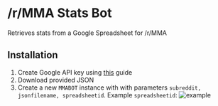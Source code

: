 # /r/MMA Stats Bot
Retrieves stats from a Google Spreadsheet for /r/MMA
## Installation
1. Create Google API key using [this](https://gspread.readthedocs.org/en/latest/oauth2.html) guide
2. Download provided JSON
3. Create a new `MMABOT` instance with with parameters `subreddit, jsonfilename, spreadsheetid`. 
Example `spreadsheetid`: ![example](http://i.imgur.com/R9Kn5kn.png)